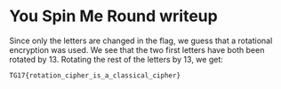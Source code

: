 # You Spin Me Round writeup

Since only the letters are changed in the flag, we guess that a rotational encryption was used.
We see that the two first letters have both been rotated by 13. Rotating the rest of the letters 
by 13, we get:

```
TG17{rotation_cipher_is_a_classical_cipher}
```

